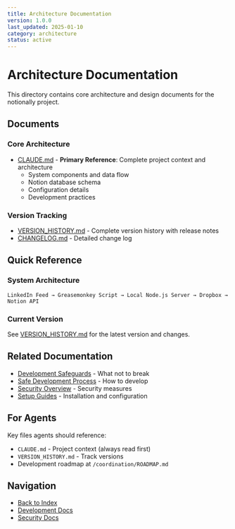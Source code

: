 ```yaml
---
title: Architecture Documentation
version: 1.0.0
last_updated: 2025-01-10
category: architecture
status: active
---
```


# Architecture Documentation

This directory contains core architecture and design documents for the notionally project.

## Documents

### Core Architecture
- [CLAUDE.md](./CLAUDE.md) - **Primary Reference**: Complete project context and architecture
  - System components and data flow
  - Notion database schema
  - Configuration details
  - Development practices

### Version Tracking
- [VERSION_HISTORY.md](./VERSION_HISTORY.md) - Complete version history with release notes
- [CHANGELOG.md](./CHANGELOG.md) - Detailed change log

## Quick Reference

### System Architecture
```
LinkedIn Feed → Greasemonkey Script → Local Node.js Server → Dropbox → Notion API
```

### Current Version
See [VERSION_HISTORY.md](./VERSION_HISTORY.md) for the latest version and changes.

## Related Documentation

- [Development Safeguards](../development/DEVELOPMENT_SAFEGUARDS.md) - What not to break
- [Safe Development Process](../development/SAFE_DEVELOPMENT_PROCESS.md) - How to develop
- [Security Overview](../security/PROTECTION_SUMMARY.md) - Security measures
- [Setup Guides](../setup/) - Installation and configuration

## For Agents

Key files agents should reference:
- `CLAUDE.md` - Project context (always read first)
- `VERSION_HISTORY.md` - Track versions
- Development roadmap at `/coordination/ROADMAP.md`

## Navigation

- [Back to Index](../INDEX.md)
- [Development Docs](../development/)
- [Security Docs](../security/)